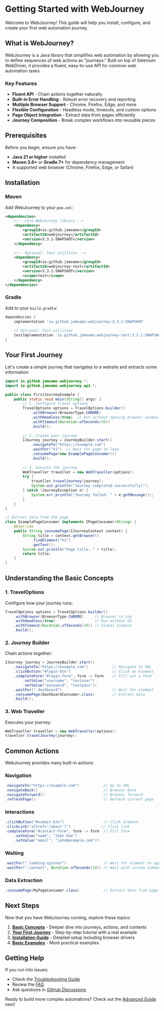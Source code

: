 # Getting Started with WebJourney

Welcome to WebJourney! This guide will help you install, configure, and create your first web automation journey.

## What is WebJourney?

WebJourney is a Java library that simplifies web automation by allowing you to define sequences of web actions as "journeys." Built on top of Selenium WebDriver, it provides a fluent, easy-to-use API for common web automation tasks.

### Key Features

- **Fluent API** - Chain actions together naturally
- **Built-in Error Handling** - Robust error recovery and reporting
- **Multiple Browser Support** - Chrome, Firefox, Edge, and more
- **Flexible Configuration** - Headless mode, timeouts, and custom options
- **Page Object Integration** - Extract data from pages efficiently
- **Journey Composition** - Break complex workflows into reusable pieces

## Prerequisites

Before you begin, ensure you have:

- **Java 21 or higher** installed
- **Maven 3.6+** or **Gradle 7+** for dependency management
- A supported web browser (Chrome, Firefox, Edge, or Safari)

## Installation

### Maven

Add WebJourney to your `pom.xml`:

```xml
<dependencies>
    <!-- Core WebJourney library -->
    <dependency>
        <groupId>io.github.jamoamo</groupId>
        <artifactId>webjourney</artifactId>
        <version>3.3.1-SNAPSHOT</version>
    </dependency>
    
    <!-- Optional: Test utilities -->
    <dependency>
        <groupId>io.github.jamoamo</groupId>
        <artifactId>webjourney-test</artifactId>
        <version>3.3.1-SNAPSHOT</version>
        <scope>test</scope>
    </dependency>
</dependencies>
```

### Gradle

Add to your `build.gradle`:

```gradle
dependencies {
    implementation 'io.github.jamoamo:webjourney:3.3.1-SNAPSHOT'
    
    // Optional: Test utilities
    testImplementation 'io.github.jamoamo:webjourney-test:3.3.1-SNAPSHOT'
}
```

## Your First Journey

Let's create a simple journey that navigates to a website and extracts some information:

```java
import io.github.jamoamo.webjourney.*;
import io.github.jamoamo.webjourney.api.*;

public class FirstJourneyExample {
    public static void main(String[] args) {
        // 1. Configure travel options
        TravelOptions options = TravelOptions.builder()
            .withBrowser(BrowserType.CHROME)
            .withHeadless(true)  // Run without opening browser window
            .withTimeout(Duration.ofSeconds(30))
            .build();
        
        // 2. Create your journey
        IJourney journey = JourneyBuilder.start()
            .navigateTo("https://example.com")
            .waitFor("h1")  // Wait for page to load
            .consumePage(new ExamplePageConsumer())
            .build();
        
        // 3. Execute the journey
        WebTraveller traveller = new WebTraveller(options);
        try {
            traveller.travelJourney(journey);
            System.out.println("Journey completed successfully!");
        } catch (JourneyException e) {
            System.err.println("Journey failed: " + e.getMessage());
        }
    }
}

// Extract data from the page
class ExamplePageConsumer implements IPageConsumer<String> {
    @Override
    public String consumePage(IJourneyContext context) {
        String title = context.getBrowser()
            .findElement("h1")
            .getText();
        System.out.println("Page title: " + title);
        return title;
    }
}
```

## Understanding the Basic Concepts

### 1. TravelOptions
Configure how your journey runs:

```java
TravelOptions options = TravelOptions.builder()
    .withBrowser(BrowserType.CHROME)     // Browser to use
    .withHeadless(true)                  // Run without UI
    .withTimeout(Duration.ofSeconds(30)) // Global timeout
    .build();
```

### 2. Journey Builder
Chain actions together:

```java
IJourney journey = JourneyBuilder.start()
    .navigateTo("https://example.com")           // Navigate to URL
    .clickButton("#login-btn")                   // Click an element
    .completeForm("#login-form", form -> form    // Fill out a form
        .setValue("username", "testuser")
        .setValue("password", "testpass"))
    .waitFor(".dashboard")                       // Wait for element
    .consumePage(DashboardConsumer.class)        // Extract data
    .build();
```

### 3. Web Traveller
Executes your journey:

```java
WebTraveller traveller = new WebTraveller(options);
traveller.travelJourney(journey);
```

## Common Actions

WebJourney provides many built-in actions:

### Navigation
```java
.navigateTo("https://example.com")           // Go to URL
.navigateBack()                              // Browser back
.navigateForward()                           // Browser forward
.refreshPage()                               // Refresh current page
```

### Interactions
```java
.clickButton("#submit-btn")                  // Click element
.clickLink("a[href='/about']")              // Click link
.completeForm("#contact-form", form -> form  // Fill form
    .setValue("name", "John Doe")
    .setValue("email", "john@example.com"))
```

### Waiting
```java
.waitFor(".loading-spinner")                 // Wait for element to appear
.waitFor(".content", Duration.ofSeconds(10)) // Wait with custom timeout
```

### Data Extraction
```java
.consumePage(MyPageConsumer.class)           // Extract data from page
```

## Next Steps

Now that you have WebJourney running, explore these topics:

1. **[Basic Concepts](./concepts.md)** - Deeper dive into journeys, actions, and contexts
2. **[Your First Journey](./first-journey.md)** - Step-by-step tutorial with a real example
3. **[Installation Guide](./installation.md)** - Detailed setup including browser drivers
4. **[Basic Examples](../../../examples/basic/)** - More practical examples

## Getting Help

If you run into issues:

- Check the [Troubleshooting Guide](../troubleshooting/common-issues.md)
- Review the [FAQ](../troubleshooting/faq.md)
- Ask questions in [GitHub Discussions](https://github.com/jamoamo/webjourney/discussions)

Ready to build more complex automations? Check out the [Advanced Guide](../advanced/) next! 